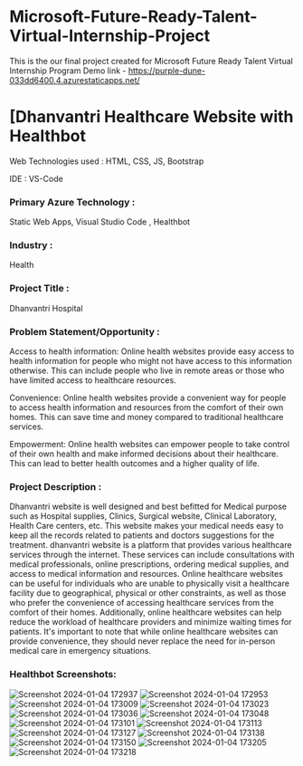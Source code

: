 # Microsoft-Future-Ready-Talent-Virtual-Internship-Project

This is the our final project created for Microsoft Future Ready Talent Virtual Internship Program
Demo link - https://purple-dune-033dd6400.4.azurestaticapps.net/

# [Dhanvantri Healthcare Website with Healthbot

Web Technologies used : HTML, CSS, JS, Bootstrap

IDE : VS-Code

### Primary Azure Technology :
Static Web Apps, Visual Studio Code , Healthbot

### Industry :
Health

### Project Title :
Dhanvantri Hospital

### Problem Statement/Opportunity :
Access to health information: Online health websites provide easy access to health information for people who might not have access to this information otherwise. This can include people who live in remote areas or those who have limited access to healthcare resources.

Convenience: Online health websites provide a convenient way for people to access health information and resources from the comfort of their own homes. This can save time and money compared to traditional healthcare services.

Empowerment: Online health websites can empower people to take control of their own health and make informed decisions about their healthcare. This can lead to better health outcomes and a higher quality of life.

### Project Description :
Dhanvantri website is well designed and best befitted for Medical purpose such as Hospital supplies, Clinics, Surgical website, Clinical Laboratory, Health Care centers, etc.
This website makes your medical needs easy to keep all the records related to patients and doctors suggestions for the treatment.
dhanvantri website is a platform that provides various healthcare services through the internet. These services can include consultations with medical professionals, online prescriptions, ordering medical supplies, and access to medical information and resources. Online healthcare websites can be useful for individuals who are unable to physically visit a healthcare facility due to geographical, physical or other constraints, as well as those who prefer the convenience of accessing healthcare services from the comfort of their homes. Additionally, online healthcare websites can help reduce the workload of healthcare providers and minimize waiting times for patients. It's important to note that while online healthcare websites can provide convenience, they should never replace the need for in-person medical care in emergency situations.




### Healthbot Screenshots:
![Screenshot 2024-01-04 172937](https://github.com/athrvadeshmukh/Microsoft-Future-Ready-Talent-Internship-Project/assets/112002659/df47b580-0151-4ef6-94e5-55807b2aa38a)
![Screenshot 2024-01-04 172953](https://github.com/athrvadeshmukh/Microsoft-Future-Ready-Talent-Internship-Project/assets/112002659/6f817a5f-fa72-4fab-8583-36d9cf3a99cb)
![Screenshot 2024-01-04 173009](https://github.com/athrvadeshmukh/Microsoft-Future-Ready-Talent-Internship-Project/assets/112002659/7cc61197-a1f2-40ec-9509-1a2f20179486)
![Screenshot 2024-01-04 173023](https://github.com/athrvadeshmukh/Microsoft-Future-Ready-Talent-Internship-Project/assets/112002659/63bcc6ba-03fe-4563-8bd1-8dcc65dd4648)
![Screenshot 2024-01-04 173036](https://github.com/athrvadeshmukh/Microsoft-Future-Ready-Talent-Internship-Project/assets/112002659/5a84ecef-aff4-4477-87ab-d973bc6e7e9b)
![Screenshot 2024-01-04 173048](https://github.com/athrvadeshmukh/Microsoft-Future-Ready-Talent-Internship-Project/assets/112002659/51256ef3-fb3f-4fb2-8cb7-cf8332c02e9c)
![Screenshot 2024-01-04 173101](https://github.com/athrvadeshmukh/Microsoft-Future-Ready-Talent-Internship-Project/assets/112002659/7bc54cb2-fd84-4a02-8aa3-28a7a52ee903)
![Screenshot 2024-01-04 173113](https://github.com/athrvadeshmukh/Microsoft-Future-Ready-Talent-Internship-Project/assets/112002659/53c22dff-c062-4bfd-9384-7ec6ba9d054e)
![Screenshot 2024-01-04 173127](https://github.com/athrvadeshmukh/Microsoft-Future-Ready-Talent-Internship-Project/assets/112002659/0bb49add-c558-4eea-ad77-5219379b3357)
![Screenshot 2024-01-04 173138](https://github.com/athrvadeshmukh/Microsoft-Future-Ready-Talent-Internship-Project/assets/112002659/17ecc68b-6e8a-4020-8e74-dccb9d350dd3)
![Screenshot 2024-01-04 173150](https://github.com/athrvadeshmukh/Microsoft-Future-Ready-Talent-Internship-Project/assets/112002659/786388a5-5777-4219-8c7a-fbde737467b3)
![Screenshot 2024-01-04 173205](https://github.com/athrvadeshmukh/Microsoft-Future-Ready-Talent-Internship-Project/assets/112002659/f1b3b704-612a-4e4e-8534-91d30480d044)
![Screenshot 2024-01-04 173218](https://github.com/athrvadeshmukh/Microsoft-Future-Ready-Talent-Internship-Project/assets/112002659/91144a02-8b61-4ffb-9ab6-2655742707fe)






